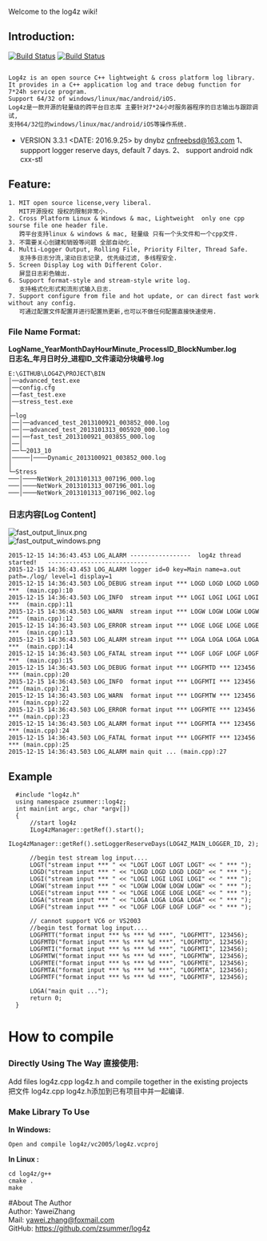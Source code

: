 Welcome to the log4z wiki!  
## Introduction:  
[![Build Status](https://travis-ci.org/zsummer/log4z.svg?branch=master)](https://travis-ci.org/zsummer/log4z)
[![Build Status](https://webapi.biicode.com/v1/badges/fenix/fenix/log4z/master)](https://www.biicode.com/fenix/log4z)   
```

Log4z is an open source C++ lightweight & cross platform log library.   
It provides in a C++ application log and trace debug function for 7*24h service program.  
Support 64/32 of windows/linux/mac/android/iOS.   
Log4z是一款开源的轻量级的跨平台日志库 主要针对7*24小时服务器程序的日志输出与跟踪调试,   
支持64/32位的windows/linux/mac/android/iOS等操作系统.  
```

* VERSION 3.3.1 <DATE: 2016.9.25> by dnybz <cnfreebsd@163.com>
1、 suppport logger reserve days, default 7 days.
2、 support android ndk cxx-stl


## Feature:  
```
1. MIT open source license,very liberal.  
   MIT开源授权 授权的限制非常小.  
2. Cross Platform Linux & Windows & mac, Lightweight  only one cpp sourse file one header file.  
   跨平台支持linux & windows & mac, 轻量级 只有一个头文件和一个cpp文件.  
3. 不需要关心创建和销毁等问题 全部自动化.  
4. Multi-Logger Output, Rolling File, Priority Filter, Thread Safe.  
   支持多日志分流,滚动日志记录, 优先级过滤, 多线程安全.
5. Screen Display Log with Different Color.  
   屏显日志彩色输出.  
6. Support format-style and stream-style write log.  
   支持格式化形式和流形式输入日志.  
7. Support configure from file and hot update, or can direct fast work without any config.  
   可通过配置文件配置并进行配置热更新,也可以不做任何配置直接快速使用.  
```
### File Name Format:   
**LogName_YearMonthDayHourMinute_ProcessID_BlockNumber.log**  
**日志名_年月日时分_进程ID_文件滚动分块编号.log**  
  
```   
E:\GITHUB\LOG4Z\PROJECT\BIN  
│──advanced_test.exe  
│──config.cfg  
│──fast_test.exe  
│──stress_test.exe  
│  
├─log  
│──│──advanced_test_2013100921_003852_000.log  
│──│──advanced_test_2013101313_005920_000.log    
│──│──fast_test_2013100921_003855_000.log  
│──│  
│──└─2013_10  
│─────│────Dynamic_2013100921_003852_000.log  
│  
└─Stress  
───│────NetWork_2013101313_007196_000.log  
───│────NetWork_2013101313_007196_001.log  
───│────NetWork_2013101313_007196_002.log  
```  
### 日志内容[Log Content]  
![fast_output_linux.png](https://raw.github.com/zsummer/wiki-pic/master/log4z/fast_output_linux.png)  
![fast_output_windows.png](https://raw.github.com/zsummer/wiki-pic/master/log4z/fast_output_windows.png)  
```
2015-12-15 14:36:43.453 LOG_ALARM -----------------  log4z thread started!   ----------------------------
2015-12-15 14:36:43.453 LOG_ALARM logger id=0 key=Main name=a.out path=./log/ level=1 display=1
2015-12-15 14:36:43.503 LOG_DEBUG stream input *** LOGD LOGD LOGD LOGD ***  (main.cpp):10
2015-12-15 14:36:43.503 LOG_INFO  stream input *** LOGI LOGI LOGI LOGI ***  (main.cpp):11
2015-12-15 14:36:43.503 LOG_WARN  stream input *** LOGW LOGW LOGW LOGW ***  (main.cpp):12
2015-12-15 14:36:43.503 LOG_ERROR stream input *** LOGE LOGE LOGE LOGE ***  (main.cpp):13
2015-12-15 14:36:43.503 LOG_ALARM stream input *** LOGA LOGA LOGA LOGA ***  (main.cpp):14
2015-12-15 14:36:43.503 LOG_FATAL stream input *** LOGF LOGF LOGF LOGF ***  (main.cpp):15
2015-12-15 14:36:43.503 LOG_DEBUG format input *** LOGFMTD *** 123456 *** (main.cpp):20
2015-12-15 14:36:43.503 LOG_INFO  format input *** LOGFMTI *** 123456 *** (main.cpp):21
2015-12-15 14:36:43.503 LOG_WARN  format input *** LOGFMTW *** 123456 *** (main.cpp):22
2015-12-15 14:36:43.503 LOG_ERROR format input *** LOGFMTE *** 123456 *** (main.cpp):23
2015-12-15 14:36:43.503 LOG_ALARM format input *** LOGFMTA *** 123456 *** (main.cpp):24
2015-12-15 14:36:43.503 LOG_FATAL format input *** LOGFMTF *** 123456 *** (main.cpp):25
2015-12-15 14:36:43.503 LOG_ALARM main quit ... (main.cpp):27
```
## Example  
```  
  #include "log4z.h"  
  using namespace zsummer::log4z;  
  int main(int argc, char *argv[])  
  {  
      //start log4z  
      ILog4zManager::getRef().start();
	  ILog4zManager::getRef().setLoggerReserveDays(LOG4Z_MAIN_LOGGER_ID, 2);	  
      
      //begin test stream log input....  
      LOGT("stream input *** " << "LOGT LOGT LOGT LOGT" << " *** ");  
      LOGD("stream input *** " << "LOGD LOGD LOGD LOGD" << " *** ");  
      LOGI("stream input *** " << "LOGI LOGI LOGI LOGI" << " *** ");  
      LOGW("stream input *** " << "LOGW LOGW LOGW LOGW" << " *** ");  
      LOGE("stream input *** " << "LOGE LOGE LOGE LOGE" << " *** ");  
      LOGA("stream input *** " << "LOGA LOGA LOGA LOGA" << " *** ");  
      LOGF("stream input *** " << "LOGF LOGF LOGF LOGF" << " *** ");  
  
      // cannot support VC6 or VS2003  
      //begin test format log input....  
      LOGFMTT("format input *** %s *** %d ***", "LOGFMTT", 123456);  
      LOGFMTD("format input *** %s *** %d ***", "LOGFMTD", 123456);  
      LOGFMTI("format input *** %s *** %d ***", "LOGFMTI", 123456);  
      LOGFMTW("format input *** %s *** %d ***", "LOGFMTW", 123456);  
      LOGFMTE("format input *** %s *** %d ***", "LOGFMTE", 123456);  
      LOGFMTA("format input *** %s *** %d ***", "LOGFMTA", 123456);  
      LOGFMTF("format input *** %s *** %d ***", "LOGFMTF", 123456);  
  
      LOGA("main quit ...");  
      return 0;  
  }  
```  

# How to compile  
### Directly Using The Way 直接使用:    
Add files log4z.cpp log4z.h and compile together in the existing projects  
把文件 log4z.cpp log4z.h添加到已有项目中并一起编译.  
### Make Library To Use   
**In Windows:**  
```
Open and compile log4z/vc2005/log4z.vcproj
```  
**In Linux :**   
```
cd log4z/g++   
cmake .   
make   
```  
#About The Author  
Author: YaweiZhang  
Mail: yawei.zhang@foxmail.com  
GitHub: https://github.com/zsummer/log4z  
